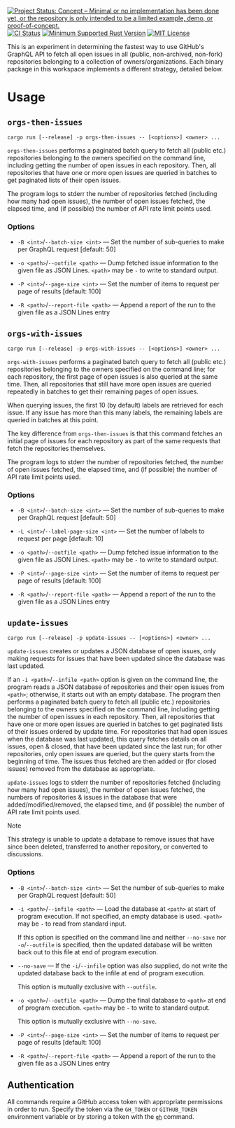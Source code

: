 [![Project Status: Concept – Minimal or no implementation has been done yet, or the repository is only intended to be a limited example, demo, or proof-of-concept.](https://www.repostatus.org/badges/latest/concept.svg)](https://www.repostatus.org/#concept)
[![CI Status](https://github.com/jwodder/query-issues/actions/workflows/test.yml/badge.svg)](https://github.com/jwodder/query-issues/actions/workflows/test.yml) <!-- [![codecov.io](https://codecov.io/gh/jwodder/query-issues/branch/master/graph/badge.svg)](https://codecov.io/gh/jwodder/query-issues) -->
[![Minimum Supported Rust Version](https://img.shields.io/badge/MSRV-1.77-orange)](https://www.rust-lang.org)
[![MIT License](https://img.shields.io/github/license/jwodder/query-issues.svg)](https://opensource.org/licenses/MIT)

This is an experiment in determining the fastest way to use GitHub's GraphQL
API to fetch all open issues in all (public, non-archived, non-fork)
repositories belonging to a collection of owners/organizations.  Each binary
package in this workspace implements a different strategy, detailed below.

Usage
=====

`orgs-then-issues`
------------------

    cargo run [--release] -p orgs-then-issues -- [<options>] <owner> ...

`orgs-then-issues` performs a paginated batch query to fetch all (public etc.)
repositories belonging to the owners specified on the command line, including
getting the number of open issues in each repository.  Then, all repositories
that have one or more open issues are queried in batches to get paginated lists
of their open issues.

The program logs to stderr the number of repositories fetched (including how
many had open issues), the number of open issues fetched, the elapsed time, and
(if possible) the number of API rate limit points used.

### Options

- `-B <int>`/`--batch-size <int>` — Set the number of sub-queries to make per
  GraphQL request [default: 50]

- `-o <path>`/`--outfile <path>` — Dump fetched issue information to the given
  file as JSON Lines.  `<path>` may be `-` to write to standard output.

- `-P <int>`/`--page-size <int>` — Set the number of items to request per page
  of results [default: 100]

- `-R <path>`/`--report-file <path>` — Append a report of the run to the given
  file as a JSON Lines entry


`orgs-with-issues`
------------------

    cargo run [--release] -p orgs-with-issues -- [<options>] <owner> ...

`orgs-with-issues` performs a paginated batch query to fetch all (public etc.)
repositories belonging to the owners specified on the command line; for each
repository, the first page of open issues is also queried at the same time.
Then, all repositories that still have more open issues are queried repeatedly
in batches to get their remaining pages of open issues.

When querying issues, the first 10 (by default) labels are retrieved for each
issue.  If any issue has more than this many labels, the remaining labels are
queried in batches at this point.

The key difference from `orgs-then-issues` is that this command fetches an
initial page of issues for each repository as part of the same requests that
fetch the repositories themselves.

The program logs to stderr the number of repositories fetched, the number of
open issues fetched, the elapsed time, and (if possible) the number of API rate
limit points used.

### Options

- `-B <int>`/`--batch-size <int>` — Set the number of sub-queries to make per
  GraphQL request [default: 50]

- `-L <int>`/`--label-page-size <int>` — Set the number of labels to request
  per page [default: 10]

- `-o <path>`/`--outfile <path>` — Dump fetched issue information to the given
  file as JSON Lines.  `<path>` may be `-` to write to standard output.

- `-P <int>`/`--page-size <int>` — Set the number of items to request per page
  of results [default: 100]

- `-R <path>`/`--report-file <path>` — Append a report of the run to the given
  file as a JSON Lines entry


`update-issues`
---------------

    cargo run [--release] -p update-issues -- [<options>] <owner> ...

`update-issues` creates or updates a JSON database of open issues, only making
requests for issues that have been updated since the database was last updated.

If an `-i <path>`/`--infile <path>` option is given on the command line, the
program reads a JSON database of repositories and their open issues from
`<path>`; otherwise, it starts out with an empty database.  The program then
performs a paginated batch query to fetch all (public etc.) repositories
belonging to the owners specified on the command line, including getting the
number of open issues in each repository.  Then, all repositories that have one
or more open issues are queried in batches to get paginated lists of their
issues ordered by update time.  For repositories that had open issues when the
database was last updated, this query fetches details on all issues, open &
closed, that have been updated since the last run; for other repositories, only
open issues are queried, but the query starts from the beginning of time.  The
issues thus fetched are then added or (for closed issues) removed from the
database as appropriate.

`update-issues` logs to stderr the number of repositories fetched (including
how many had open issues), the number of open issues fetched, the numbers of
repositories & issues in the database that were added/modified/removed, the
elapsed time, and (if possible) the number of API rate limit points used.

> [!NOTE]
> This strategy is unable to update a database to remove issues that have since
> been deleted, transferred to another repository, or converted to discussions.

### Options

- `-B <int>`/`--batch-size <int>` — Set the number of sub-queries to make per
  GraphQL request [default: 50]

- `-i <path>`/`--infile <path>` — Load the database at `<path>` at start of
  program execution.  If not specified, an empty database is used.  `<path>`
  may be `-` to read from standard input.

  If this option is specified on the command line and neither `--no-save` nor
  `-o`/`--outfile` is specified, then the updated database will be written back
  out to this file at end of program execution.

- `--no-save` — If the `-i`/`--infile` option was also supplied, do not write
  the updated database back to the infile at end of program execution.

  This option is mutually exclusive with `--outfile`.

- `-o <path>`/`--outfile <path>` — Dump the final database to `<path>` at end
  of program execution.  `<path>` may be `-` to write to standard output.

  This option is mutually exclusive with `--no-save`.

- `-P <int>`/`--page-size <int>` — Set the number of items to request per page
  of results [default: 100]

- `-R <path>`/`--report-file <path>` — Append a report of the run to the given
  file as a JSON Lines entry


Authentication
--------------

All commands require a GitHub access token with appropriate permissions in
order to run.  Specify the token via the `GH_TOKEN` or `GITHUB_TOKEN`
environment variable or by storing a token with the
[`gh`](https://github.com/cli/cli) command.
